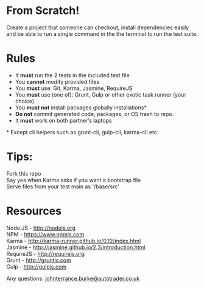 # From Scratch!
Create a project that someone can checkout, install dependencies easily and be able to run a single command in the the terminal to run the test suite.

# Rules
- It **must** run the 2 tests in the included test file
- You **cannot** modify provided files
- You **must** use: Git, Karma, Jasmine, RequireJS
- You **must** use (one of): Grunt, Gulp or other exotic task runner (your choice)
- You **must not** install packages globally installations*
- **Do not** commit generated code, packages, or OS trash to repo.
- It **must** work on both partner’s laptops  

\* Except cli helpers such as grunt-cli, gulp-cli, karma-cli etc.

# Tips:

Fork this repo  
Say yes when Karma asks if you want a bootstrap file  
Serve files from your test main as '/base/src'

# Resources
Node.JS - http://nodejs.org  
NPM - https://www.npmjs.com  
Karma - http://karma-runner.github.io/0.12/index.html  
Jasmine - http://jasmine.github.io/2.3/introduction.html  
RequireJS - http://requirejs.org  
Grunt - http://gruntjs.com  
Gulp - http://gulpjs.com  

Any questions: johnterrance.burke@autotrader.co.uk
